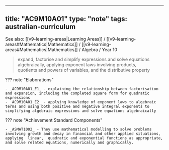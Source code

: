 
---
title: "AC9M10A01"
type: "note"
tags: australian-curriculum
---

See also: [[v9-learning-areas|Learning Areas]] / [[v9-learning-areas#Mathematics|Mathematics]] / [[v9-learning-areas#Mathematics|Mathematics]] / Algebra / Year 10

> expand, factorise and simplify expressions and solve equations algebraically, applying exponent laws involving products, quotients and powers of variables, and the distributive property

??? note "Elaborations"

	- _AC9M10A01_E1_ - explaining the relationship between factorisation and expansion, including the completed square form for quadratic expressions
	- _AC9M10A01_E2_ - applying knowledge of exponent laws to algebraic terms and using both positive and negative integral exponents to simplifying algebraic expressions and solve equations algebraically
??? note "Achievement Standard Components"

	- _ASMAT1002_ - They use mathematical modelling to solve problems involving growth and decay in financial and other applied situations, applying  linear,  quadratic and exponential functions as appropriate, and solve related equations, numerically and graphically.

[//begin]: # "Autogenerated link references for markdown compatibility"
[v9-learning-areas]: ..%2Fv9-learning-areas "Learning Areas"
[//end]: # "Autogenerated link references" 
